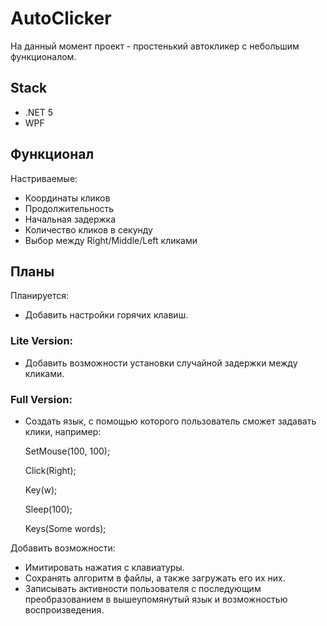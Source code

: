# AutoClicker

На данный момент проект - простенький автокликер с небольшим функционалом. 

## Stack

- .NET 5
- WPF

## Функционал

Настриваемые:
- Координаты кликов
- Продолжительность
- Начальная задержка
- Количество кликов в секунду
- Выбор между Right/Middle/Left кликами

## Планы

Планируется:
- Добавить настройки горячих клавиш. 

### Lite Version:

- Добавить возможности установки случайной задержки между кликами.

### Full Version:

- Создать язык, с помощью которого пользователь сможет задавать клики, например:
  
  SetMouse(100, 100);
  
  Click(Right);
  
  Key(w);
  
  Sleep(100);
  
  Keys(Some words);

Добавить возможности:
- Имитировать нажатия с клавиатуры.
- Сохранять алгоритм в файлы, а также загружать его их них.
- Записывать активности пользователя с последующим преобразованием в вышеупомянутый язык и возможностью воспроизведения.


